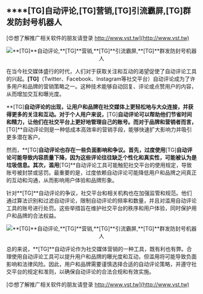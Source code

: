 ## ****[TG]**自动评论,**[TG]**营销,**[TG]**引流霸屏,**[TG]**群发防封号机器人**

[😍想了解推广相关软件的朋友请登录 http://www.vst.tw](http://www.vst.tw)

 <center><img src="https://vst.tw/MP4/tuiguang/png/0.png" alt="**[TG]**自动评论,**[TG]**营销,**[TG]**引流霸屏,**[TG]**群发防封号机器人"></center>

在当今社交媒体盛行的时代，人们对于获取关注和互动的渴望促使了自动评论工具的兴起。**[TG]**（Twitter、Facebook、Instagram等社交平台）自动评论成为了许多用户和品牌的营销策略之一。这种技术能够自动回复、评论或点赞用户的内容，从而增加交互和曝光度。

**[TG]**自动评论的出现，让用户和品牌在社交媒体上更轻松地与大众连接，并获得更多的关注和互动。对于个人用户来说，**[TG]**自动评论可以帮助他们节省时间和精力，让他们在社交平台上更好地管理自己的账号。而对于品牌和营销者而言，**[TG]**自动评论则是一种低成本高效率的营销手段，能够快速扩大影响力并吸引更多潜在客户。

然而，**[TG]**自动评论也存在一些负面影响和争议。首先，过度使用**[TG]**自动评论可能导致内容质量下降，因为这些评论往往缺乏个性化和真实性，可能被认为是垃圾信息。其次，滥用**[TG]**自动评论工具可能触犯社交平台的使用规定，导致账号被封禁或惩罚。最重要的是，过度依赖自动评论可能降低用户和品牌之间真正的互动和沟通，从而影响用户体验和品牌形象。

针对**[TG]**自动评论的争议，社交平台和相关机构也在加强监管和规范。他们通过算法识别和过滤自动评论，限制自动评论的频率和数量，并且对滥用自动评论工具的账号进行处罚。这些举措旨在维护社交平台的秩序和用户体验，同时保护用户和品牌的合法权益。

 <center><img src="https://vst.tw/MP4/tuiguang/png/8.png" alt="**[TG]**自动评论,**[TG]**营销,**[TG]**引流霸屏,**[TG]**群发防封号机器人"></center>

总的来说，**[TG]**自动评论作为社交媒体营销的一种工具，既有利也有弊。合理使用自动评论工具可以提升用户和品牌的曝光度和互动，但滥用将可能导致负面影响和法律风险。因此，用户和品牌需要谨慎选择合适的自动评论策略，并遵守社交平台的规定和准则，以确保自动评论的合法合规和有效实施。

[😍想了解推广相关软件的朋友请登录 http://www.vst.tw](http://www.vst.tw)



